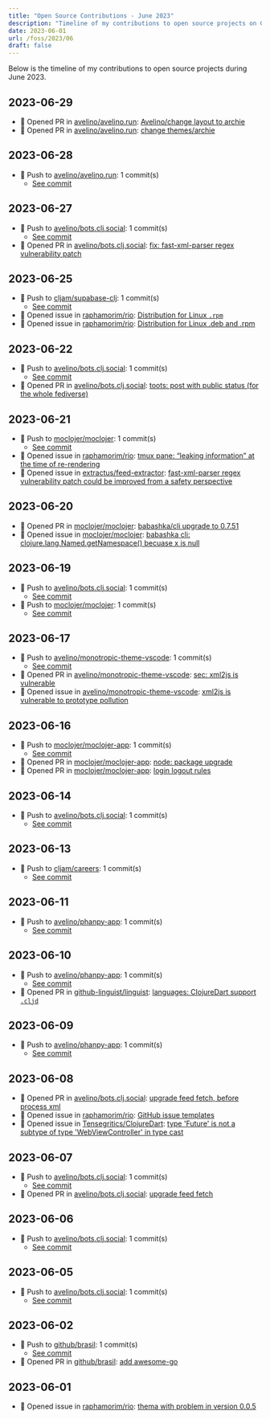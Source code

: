 ```yaml
---
title: "Open Source Contributions - June 2023"
description: "Timeline of my contributions to open source projects on GitHub during June 2023."
date: 2023-06-01
url: /foss/2023/06
draft: false
---
```


Below is the timeline of my contributions to open source projects during June 2023.

## 2023-06-29

- 🔀 Opened PR in [avelino/avelino.run](https://github.com/avelino/avelino.run): [Avelino/change layout to archie](https://github.com/avelino/avelino.run/pull/43)
- 🔀 Opened PR in [avelino/avelino.run](https://github.com/avelino/avelino.run): [change themes/archie](https://github.com/avelino/avelino.run/pull/42)

## 2023-06-28

- 🔨 Push to [avelino/avelino.run](https://github.com/avelino/avelino.run): 1 commit(s)
  - [See commit](https://github.com/avelino/avelino.run/commits/main/?author=avelino&since=2023-06-28&until=2023-06-28)

## 2023-06-27

- 🔨 Push to [avelino/bots.clj.social](https://github.com/avelino/bots.clj.social): 1 commit(s)
  - [See commit](https://github.com/avelino/bots.clj.social/commits/main/?author=avelino&since=2023-06-27&until=2023-06-27)
- 🔀 Opened PR in [avelino/bots.clj.social](https://github.com/avelino/bots.clj.social): [fix: fast-xml-parser regex vulnerability patch](https://github.com/avelino/bots.clj.social/pull/54)

## 2023-06-25

- 🔨 Push to [cljam/supabase-clj](https://github.com/cljam/supabase-clj): 1 commit(s)
  - [See commit](https://github.com/cljam/supabase-clj/commits/main/?author=avelino&since=2023-06-25&until=2023-06-25)
- 🐛 Opened issue in [raphamorim/rio](https://github.com/raphamorim/rio): [Distribution for Linux `.rpm`](https://github.com/raphamorim/rio/issues/106)
- 🐛 Opened issue in [raphamorim/rio](https://github.com/raphamorim/rio): [Distribution for Linux .deb and .rpm](https://github.com/raphamorim/rio/issues/105)

## 2023-06-22

- 🔨 Push to [avelino/bots.clj.social](https://github.com/avelino/bots.clj.social): 1 commit(s)
  - [See commit](https://github.com/avelino/bots.clj.social/commits/main/?author=avelino&since=2023-06-22&until=2023-06-22)
- 🔀 Opened PR in [avelino/bots.clj.social](https://github.com/avelino/bots.clj.social): [toots: post with public status (for the whole fediverse)](https://github.com/avelino/bots.clj.social/pull/53)

## 2023-06-21

- 🔨 Push to [moclojer/moclojer](https://github.com/moclojer/moclojer): 1 commit(s)
  - [See commit](https://github.com/moclojer/moclojer/commits/main/?author=avelino&since=2023-06-21&until=2023-06-21)
- 🐛 Opened issue in [raphamorim/rio](https://github.com/raphamorim/rio): [tmux pane: “leaking information” at the time of re-rendering](https://github.com/raphamorim/rio/issues/103)
- 🐛 Opened issue in [extractus/feed-extractor](https://github.com/extractus/feed-extractor): [fast-xml-parser regex vulnerability patch could be improved from a safety perspective](https://github.com/extractus/feed-extractor/issues/92)

## 2023-06-20

- 🔀 Opened PR in [moclojer/moclojer](https://github.com/moclojer/moclojer): [babashka/cli upgrade to 0.7.51](https://github.com/moclojer/moclojer/pull/118)
- 🐛 Opened issue in [moclojer/moclojer](https://github.com/moclojer/moclojer): [babashka cli: clojure.lang.Named.getNamespace() becuase x is null](https://github.com/moclojer/moclojer/issues/119)

## 2023-06-19

- 🔨 Push to [avelino/bots.clj.social](https://github.com/avelino/bots.clj.social): 1 commit(s)
  - [See commit](https://github.com/avelino/bots.clj.social/commits/main/?author=avelino&since=2023-06-19&until=2023-06-19)
- 🔨 Push to [moclojer/moclojer](https://github.com/moclojer/moclojer): 1 commit(s)
  - [See commit](https://github.com/moclojer/moclojer/commits/main/?author=avelino&since=2023-06-19&until=2023-06-19)

## 2023-06-17

- 🔨 Push to [avelino/monotropic-theme-vscode](https://github.com/avelino/monotropic-theme-vscode): 1 commit(s)
  - [See commit](https://github.com/avelino/monotropic-theme-vscode/commits/main/?author=avelino&since=2023-06-17&until=2023-06-17)
- 🔀 Opened PR in [avelino/monotropic-theme-vscode](https://github.com/avelino/monotropic-theme-vscode): [sec: xml2js is vulnerable](https://github.com/avelino/monotropic-theme-vscode/pull/22)
- 🐛 Opened issue in [avelino/monotropic-theme-vscode](https://github.com/avelino/monotropic-theme-vscode): [xml2js is vulnerable to prototype pollution](https://github.com/avelino/monotropic-theme-vscode/issues/21)

## 2023-06-16

- 🔨 Push to [moclojer/moclojer-app](https://github.com/moclojer/moclojer-app): 1 commit(s)
  - [See commit](https://github.com/moclojer/moclojer-app/commits/main/?author=avelino&since=2023-06-16&until=2023-06-16)
- 🔀 Opened PR in [moclojer/moclojer-app](https://github.com/moclojer/moclojer-app): [node: package upgrade](https://github.com/moclojer/moclojer-app/pull/36)
- 🔀 Opened PR in [moclojer/moclojer-app](https://github.com/moclojer/moclojer-app): [login logout rules](https://github.com/moclojer/moclojer-app/pull/34)

## 2023-06-14

- 🔨 Push to [avelino/bots.clj.social](https://github.com/avelino/bots.clj.social): 1 commit(s)
  - [See commit](https://github.com/avelino/bots.clj.social/commits/main/?author=avelino&since=2023-06-14&until=2023-06-14)

## 2023-06-13

- 🔨 Push to [cljam/careers](https://github.com/cljam/careers): 1 commit(s)
  - [See commit](https://github.com/cljam/careers/commits/main/?author=avelino&since=2023-06-13&until=2023-06-13)

## 2023-06-11

- 🔨 Push to [avelino/phanpy-app](https://github.com/avelino/phanpy-app): 1 commit(s)
  - [See commit](https://github.com/avelino/phanpy-app/commits/main/?author=avelino&since=2023-06-11&until=2023-06-11)

## 2023-06-10

- 🔨 Push to [avelino/phanpy-app](https://github.com/avelino/phanpy-app): 1 commit(s)
  - [See commit](https://github.com/avelino/phanpy-app/commits/main/?author=avelino&since=2023-06-10&until=2023-06-10)
- 🔀 Opened PR in [github-linguist/linguist](https://github.com/github-linguist/linguist): [languages: ClojureDart support `.cljd`](https://github.com/github-linguist/linguist/pull/6445)

## 2023-06-09

- 🔨 Push to [avelino/phanpy-app](https://github.com/avelino/phanpy-app): 1 commit(s)
  - [See commit](https://github.com/avelino/phanpy-app/commits/main/?author=avelino&since=2023-06-09&until=2023-06-09)

## 2023-06-08

- 🔀 Opened PR in [avelino/bots.clj.social](https://github.com/avelino/bots.clj.social): [upgrade feed fetch, before process xml](https://github.com/avelino/bots.clj.social/pull/51)
- 🐛 Opened issue in [raphamorim/rio](https://github.com/raphamorim/rio): [GitHub issue templates](https://github.com/raphamorim/rio/issues/90)
- 🐛 Opened issue in [Tensegritics/ClojureDart](https://github.com/Tensegritics/ClojureDart): [type 'Future<void>' is not a subtype of type 'WebViewController' in type cast](https://github.com/Tensegritics/ClojureDart/issues/237)

## 2023-06-07

- 🔨 Push to [avelino/bots.clj.social](https://github.com/avelino/bots.clj.social): 1 commit(s)
  - [See commit](https://github.com/avelino/bots.clj.social/commits/main/?author=avelino&since=2023-06-07&until=2023-06-07)
- 🔀 Opened PR in [avelino/bots.clj.social](https://github.com/avelino/bots.clj.social): [upgrade feed fetch](https://github.com/avelino/bots.clj.social/pull/50)

## 2023-06-06

- 🔨 Push to [avelino/bots.clj.social](https://github.com/avelino/bots.clj.social): 1 commit(s)
  - [See commit](https://github.com/avelino/bots.clj.social/commits/main/?author=avelino&since=2023-06-06&until=2023-06-06)

## 2023-06-05

- 🔨 Push to [avelino/bots.clj.social](https://github.com/avelino/bots.clj.social): 1 commit(s)
  - [See commit](https://github.com/avelino/bots.clj.social/commits/main/?author=avelino&since=2023-06-05&until=2023-06-05)

## 2023-06-02

- 🔨 Push to [github/brasil](https://github.com/github/brasil): 1 commit(s)
  - [See commit](https://github.com/github/brasil/commits/main/?author=avelino&since=2023-06-02&until=2023-06-02)
- 🔀 Opened PR in [github/brasil](https://github.com/github/brasil): [add awesome-go](https://github.com/github/brasil/pull/20)

## 2023-06-01

- 🐛 Opened issue in [raphamorim/rio](https://github.com/raphamorim/rio): [thema with problem in version 0.0.5](https://github.com/raphamorim/rio/issues/75)

